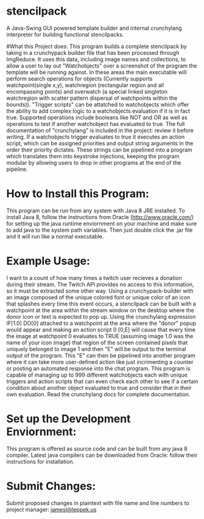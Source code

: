 # stencilpack
A Java-Swing GUI powered template builder and internal crunchylang interpreter for building functional stencilpacks. 

#What this Project does:
This program builds a complete stencilpack by taking in a crunchypack builder file that has been processed through ImgReduce. It uses this data, including image names and collections, to allow a user to lay out "Watchobjects" over a screenshot of the program the template will be running against. In these areas the main executable will perform search operations for objects (Currently supports watchpoint(single x,y), watchregion (rectangular region and all encompassing points) and overwatch (a special linked singleton watchregion with scatter pattern dispersal of watchpoints within the bounds)). "Trigger scripts" can be attatched to watchobjects which offer the ability to add complex logic to a watchobjects evaluation if it is in fact true. Supported operations include booleans like NOT and OR as well as operations to test if another watchobject has evaluated to true. The full documentation of "crunchylang" is included in the project: review it before writing. If a watchobjects trigger evaluates to true it executes an action script, which can be assigned priorities and output string arguments in the order their priority dictates. These strings can be pipelined into a program which translates them into keystroke injections, keeping the program modular by allowing users to drop in other programs at the end of the pipeline. 

# How to Install this Program:
This program can be run from any system with Java 8 JRE installed. To install Java 8, follow the instructions from Oracle (http://www.oracle.com/) for setting up the java runtime enviornment on your machine and make sure to add java to the system path variables. Then just double click the .jar file and it will run like a normal executable. 

# Example Usage:
I want to a count of how many times a twitch user recieves a donation during their stream. The Twitch API provides no access to this information, so it must be extracted some other way. Using a crunchypack-builder with an image composed of the unique colored font or unique color of an icon that splashes every time this event occurs, a stencilpack can be built with a watchpoint at the area within the stream window on the desktop where the donor icon or text is expected to pop up. Using the crunchylang expression IF[1.0] DO[0] attached to a watchpoint at the area where the "donor" popup would appear and making an action script 0 [0,E] will cause that every time the image at watchpoint 0 evaluates to TRUE (assuming image 1.0 was the name of your icon image) that region of the screen contained pixels that uniquely belonged to image 1 and then "E" will be output to the terminal output of the program. This "E" can then be pipelined into another program where it can take more user-defined action like just incrimenting a counter or posting an automated response into the chat program. This program is capable of managing up to 999 different watchobjects each with unique triggers and action scripts that can even check each other to see if a certain condition about another object evaluated to true and consider that in their own evaluation. Read the crunchylang docs for complete documentation. 

# Set up the Development Enviornment:
This program is offered as source code and can be built from any java 8 compiler. Latest java compilers can be downloaded from Oracle: follow their instructions for installation. 

# Submit Changes:
Submit proposed changes in plaintext with file name and line numbers to project manager: jamesl@leppek.us
